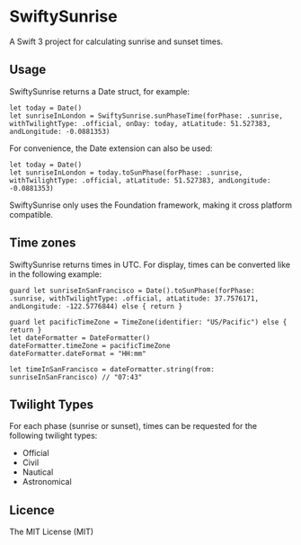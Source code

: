# SwiftySunrise

A Swift 3 project for calculating sunrise and sunset times. 

## Usage

SwiftySunrise returns a Date struct, for example:

```
let today = Date()
let sunriseInLondon = SwiftySunrise.sunPhaseTime(forPhase: .sunrise, withTwilightType: .official, onDay: today, atLatitude: 51.527383, andLongitude: -0.0881353)
```

For convenience, the Date extension can also be used:

```
let today = Date()
let sunriseInLondon = today.toSunPhase(forPhase: .sunrise, withTwilightType: .official, atLatitude: 51.527383, andLongitude: -0.0881353)
```

SwiftySunrise only uses the Foundation framework, making it cross platform compatible.

## Time zones
SwiftySunrise returns times in UTC. For display, times can be converted like in the following example:

```
guard let sunriseInSanFrancisco = Date().toSunPhase(forPhase: .sunrise, withTwilightType: .official, atLatitude: 37.7576171, andLongitude: -122.5776844) else { return }
    
guard let pacificTimeZone = TimeZone(identifier: "US/Pacific") else { return }
let dateFormatter = DateFormatter()
dateFormatter.timeZone = pacificTimeZone
dateFormatter.dateFormat = "HH:mm"
    
let timeInSanFrancisco = dateFormatter.string(from: sunriseInSanFrancisco) // "07:43"
```

## Twilight Types
For each phase (sunrise or sunset), times can be requested for the following twilight types:
- Official
- Civil
- Nautical
- Astronomical

## Licence
The MIT License (MIT)
